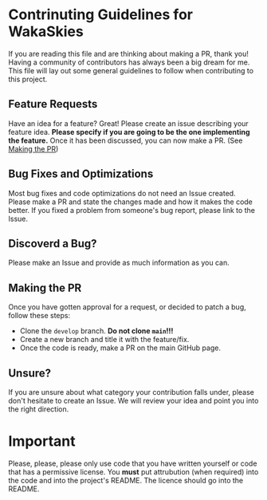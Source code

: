 # Contrinuting Guidelines for WakaSkies
If you are reading this file and are thinking about making a PR, thank you! Having a community of contributors has always been a big dream for me.
This file will lay out some general guidelines to follow when contributing to this project.

## Feature Requests
Have an idea for a feature? Great! Please create an issue describing your feature idea. **Please specify if you are going to be the one implementing the feature.**
Once it has been discussed, you can now make a PR. (See [Making the PR](#making-the-pr))

## Bug Fixes and Optimizations
Most bug fixes and code optimizations do not need an Issue created. Please make a PR and state the changes made and how it makes the code better.
If you fixed a problem from someone's bug report, please link to the Issue.

## Discoverd a Bug?
Please make an Issue and provide as much information as you can.

## Making the PR
Once you have gotten approval for a request, or decided to patch a bug, follow these steps:
- Clone the `develop` branch. **Do not clone `main`!!!**
- Create a new branch and title it with the feature/fix.
- Once the code is ready, make a PR on the main GitHub page.

## Unsure?
If you are unsure about what category your contribution falls under, please don't hesitate to create an Issue.
We will review your idea and point you into the right direction.

# Important
Please, please, please only use code that you have written yourself or code that has a permissive license. 
You **must** put attrubution (when required) into the code and into the project's README. The licence should go into the README.
